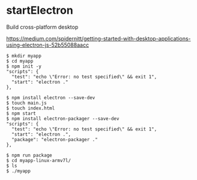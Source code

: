 # startElectron
Build cross-platform desktop

https://medium.com/spidernitt/getting-started-with-desktop-applications-using-electron-js-52b55088aacc


    $ mkdir myapp
    $ cd myapp
    $ npm init -y
    "scripts": {
      "test": "echo \"Error: no test specified\" && exit 1",
      "start": "electron ."      
    },
    
    $ npm install electron --save-dev
    $ touch main.js
    $ touch index.html
    $ npm start
    $ npm install electron-packager --save-dev
    "scripts": {
      "test": "echo \"Error: no test specified\" && exit 1",
      "start": "electron .",
      "package": "electron-packager ."
    },
    
    $ npm run package
    $ cd myapp-linux-armv7l/
    $ ls
    $ ./myapp
    








